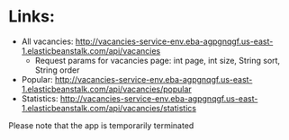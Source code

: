 # Links:
* All vacancies: http://vacancies-service-env.eba-agpgnqgf.us-east-1.elasticbeanstalk.com/api/vacancies
  * Request params for vacancies page: int page, int size, String sort, String order
* Popular: http://vacancies-service-env.eba-agpgnqgf.us-east-1.elasticbeanstalk.com/api/vacancies/popular
* Statistics: http://vacancies-service-env.eba-agpgnqgf.us-east-1.elasticbeanstalk.com/api/vacancies/statistics

Please note that the app is temporarily terminated
